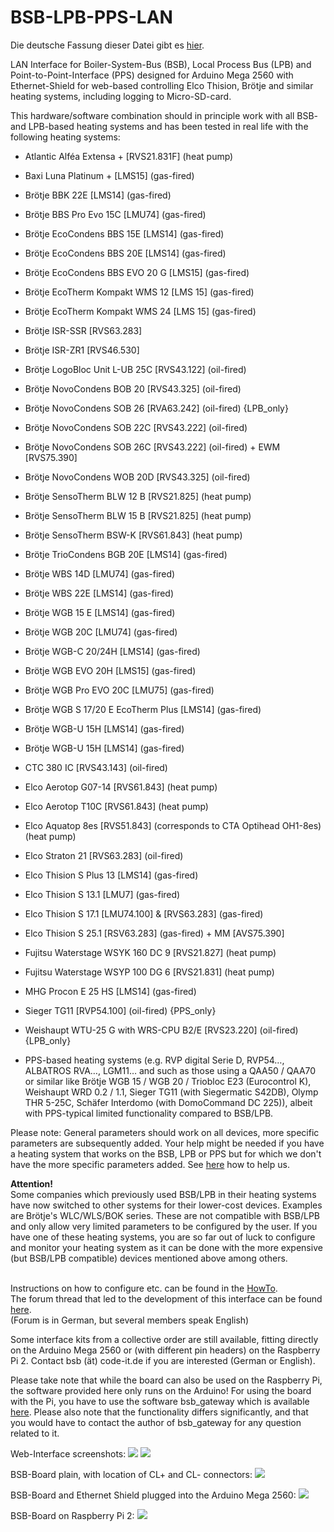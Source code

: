 # BSB-LPB-PPS-LAN

Die deutsche Fassung dieser Datei gibt es <A HREF="https://github.com/fredlcore/bsb_lan/blob/master/README_de.md">hier</A>.

LAN Interface for Boiler-System-Bus (BSB), Local Process Bus (LPB) and Point-to-Point-Interface (PPS) designed for Arduino Mega 2560 with Ethernet-Shield for web-based controlling Elco Thision, Brötje and similar heating systems, including logging to Micro-SD-card.

This hardware/software combination should in principle work with all BSB- and LPB-based heating systems and has been tested in real life with the following heating systems:

- Atlantic Alféa Extensa + [RVS21.831F] (heat pump)
- Baxi Luna Platinum + [LMS15] (gas-fired) 
- Brötje BBK 22E [LMS14] (gas-fired)
- Brötje BBS Pro Evo 15C [LMU74] (gas-fired)
- Brötje EcoCondens BBS 15E [LMS14] (gas-fired)
- Brötje EcoCondens BBS 20E [LMS14] (gas-fired)
- Brötje EcoCondens BBS EVO 20 G [LMS15] (gas-fired)
- Brötje EcoTherm Kompakt WMS 12 [LMS 15] (gas-fired)
- Brötje EcoTherm Kompakt WMS 24 [LMS 15] (gas-fired)
- Brötje ISR-SSR [RVS63.283]
- Brötje ISR-ZR1 [RVS46.530]
- Brötje LogoBloc Unit L-UB 25C [RVS43.122] (oil-fired)
- Brötje NovoCondens BOB 20 [RVS43.325] (oil-fired)
- Brötje NovoCondens SOB 26 [RVA63.242] (oil-fired) {LPB_only} 
- Brötje NovoCondens SOB 22C [RVS43.222] (oil-fired)
- Brötje NovoCondens SOB 26C [RVS43.222] (oil-fired) + EWM [RVS75.390]
- Brötje NovoCondens WOB 20D [RVS43.325] (oil-fired)
- Brötje SensoTherm BLW 12 B [RVS21.825] (heat pump)
- Brötje SensoTherm BLW 15 B [RVS21.825] (heat pump)
- Brötje SensoTherm BSW-K [RVS61.843] (heat pump)
- Brötje TrioCondens BGB 20E [LMS14] (gas-fired)
- Brötje WBS 14D [LMU74] (gas-fired)
- Brötje WBS 22E [LMS14] (gas-fired)
- Brötje WGB 15 E [LMS14] (gas-fired)
- Brötje WGB 20C [LMU74] (gas-fired)
- Brötje WGB-C 20/24H [LMS14] (gas-fired)
- Brötje WGB EVO 20H [LMS15] (gas-fired)
- Brötje WGB Pro EVO 20C [LMU75] (gas-fired)
- Brötje WGB S 17/20 E EcoTherm Plus [LMS14] (gas-fired)
- Brötje WGB-U 15H [LMS14] (gas-fired)
- Brötje WGB-U 15H [LMS14] (gas-fired)
- CTC 380 IC [RVS43.143] (oil-fired)
- Elco Aerotop G07-14 [RVS61.843] (heat pump)
- Elco Aerotop T10C [RVS61.843] (heat pump)
- Elco Aquatop 8es [RVS51.843] (corresponds to CTA Optihead OH1-8es) (heat pump)
- Elco Straton 21 [RVS63.283] (oil-fired)
- Elco Thision S Plus 13 [LMS14] (gas-fired)
- Elco Thision S 13.1 [LMU7] (gas-fired)
- Elco Thision S 17.1 [LMU74.100] & [RVS63.283] (gas-fired)
- Elco Thision S 25.1 [RSV63.283] (gas-fired) + MM [AVS75.390] 
- Fujitsu Waterstage WSYK 160 DC 9 [RVS21.827] (heat pump)
- Fujitsu Waterstage WSYP 100 DG 6 [RVS21.831] (heat pump)
- MHG Procon E 25 HS [LMS14] (gas-fired)
- Sieger TG11 [RVP54.100] (oil-fired) {PPS_only}
- Weishaupt WTU-25 G with WRS-CPU B2/E [RVS23.220] (oil-fired) {LPB_only}

- PPS-based heating systems (e.g. RVP digital Serie D, RVP54…, ALBATROS RVA…, LGM11… and such as those using a QAA50 / QAA70 or similar like Brötje WGB 15 / WGB 20 / Triobloc E23 (Eurocontrol K), Weishaupt WRD 0.2 / 1.1, Sieger TG11 (with Siegermatic S42DB), Olymp THR 5-25C, Schäfer Interdomo (with DomoCommand DC 225)), albeit with PPS-typical limited functionality compared to BSB/LPB.

Please note: General parameters should work on all devices, more specific parameters are subsequently added. Your help might be needed if you have a heating system that works on the BSB, LPB or PPS but for which we don't have the more specific parameters added. See <A HREF="https://github.com/fredlcore/bsb_lan/blob/master/FAQ.md#my-heating-system-has-parameters-that-are-not-supported-in-the-software-yet-can-i-help-adding-these-parameters">here</A> how to help us.

<B>Attention!</B><BR>
Some companies which previously used BSB/LPB in their heating systems have now switched to other systems for their lower-cost devices. Examples are Brötje's WLC/WLS/BOK series. These are not compatible with BSB/LPB and only allow very limited parameters to be configured by the user. If you have one of these heating systems, you are so far out of luck to configure and monitor your heating system as it can be done with the more expensive (but BSB/LPB compatible) devices mentioned above among others.
<BR><BR>

Instructions on how to configure etc. can be found in the <A HREF="https://github.com/fredlcore/bsb_lan/blob/master/HOWTO.md">HowTo</A>.<BR>
The forum thread that led to the development of this interface can be found <A HREF="http://forum.fhem.de/index.php?topic=29762.new;topicseen#new">here</A>.<BR>
(Forum is in German, but several members speak English)

Some interface kits from a collective order are still available, fitting directly on the Arduino Mega 2560 or (with different pin headers) on the Raspberry Pi 2. Contact bsb (ät) code-it.de if you are interested (German or English).

Please take note that while the board can also be used on the Raspberry Pi, the software provided here only runs on the Arduino! For using the board with the Pi, you have to use the software bsb_gateway which is available <A HREF="https://github.com/loehnertj/bsbgateway">here</A>. Please also note that the functionality differs significantly, and that you would have to contact the author of bsb_gateway for any question related to it.

Web-Interface screenshots:
<img src="https://github.com/fredlcore/bsb_lan/blob/master/schematics/Web-Interface.png" size="50%">
<img src="https://github.com/fredlcore/bsb_lan/blob/master/schematics/Web-Interface2.png" size="50%">

BSB-Board plain, with location of CL+ and CL- connectors:
<img src="https://github.com/fredlcore/bsb_lan/blob/master/schematics/BSB-Board%20plain.jpg" size="50%">

BSB-Board and Ethernet Shield plugged into the Arduino Mega 2560:
<img src="https://github.com/fredlcore/bsb_lan/blob/master/schematics/BSB-Board%20on%20Arduino%20Mega%202560.jpg" size="50%">

BSB-Board on Raspberry Pi 2:
<img src="https://github.com/fredlcore/bsb_lan/blob/master/schematics/BSB-Board%20on%20Raspberry%20Pi%202.jpg" size="50%">
